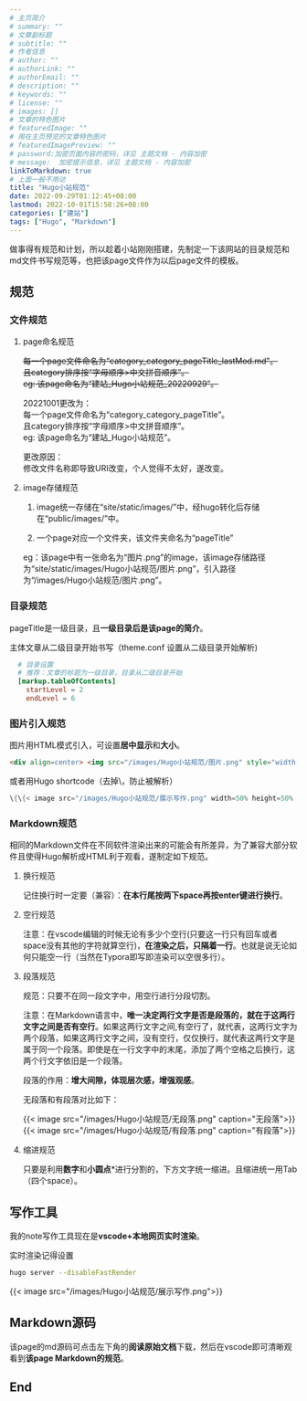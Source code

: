```yaml
---
# 主页简介
# summary: ""
# 文章副标题
# subtitle: ""
# 作者信息
# author: ""
# authorLink: ""
# authorEmail: ""
# description: ""
# keywords: ""
# license: ""
# images: []
# 文章的特色图片
# featuredImage: ""
# 用在主页预览的文章特色图片
# featuredImagePreview: ""
# password:加密页面内容的密码，详见 主题文档 - 内容加密
# message:  加密提示信息，详见 主题文档 - 内容加密
linkToMarkdown: true
# 上面一般不用动
title: "Hugo小站规范"
date: 2022-09-29T01:12:45+08:00
lastmod: 2022-10-01T15:58:26+08:00
categories: ["建站"]
tags: ["Hugo", "Markdown"]
---
```


做事得有规范和计划，所以趁着小站刚刚搭建，先制定一下该网站的目录规范和md文件书写规范等，也把该page文件作为以后page文件的模板。

## 规范

### 文件规范  

1. page命名规范  

    ~~每一个page文件命名为“category_category_pageTitle_lastMod.md”。  
    且category排序按“字母顺序>中文拼音顺序”。  
    eg: 该page命名为“建站_Hugo小站规范_20220929”。~~   

    20221001更改为：  
    每一个page文件命名为“category_category_pageTitle”。  
    且category排序按“字母顺序>中文拼音顺序”。  
    eg: 该page命名为“建站_Hugo小站规范”。  

    更改原因：  
    修改文件名称即导致URI改变，个人觉得不太好，遂改变。  

2. image存储规范  

    1. image统一存储在“site/static/images/”中，经hugo转化后存储在“public/images/”中。 

    2. 一个page对应一个文件夹，该文件夹命名为“pageTitle”  
    
    eg：该page中有一张命名为“图片.png”的image，该image存储路径为“site/static/images/Hugo小站规范/图片.png”，引入路径为“/images/Hugo小站规范/图片.png”。

### 目录规范  

pageTitle是一级目录，且**一级目录后是该page的简介**。  

主体文章从二级目录开始书写（theme.conf 设置从二级目录开始解析)  

```toml
  # 目录设置
  # 推荐：文章的标题为一级目录，目录从二级目录开始
  [markup.tableOfContents]
    startLevel = 2
    endLevel = 6
```

### 图片引入规范

图片用HTML模式引入，可设置**居中显示**和**大小**。

```HTML
<div align=center> <img src="/images/Hugo小站规范/图片.png" style="width:50%; height:50%"/> </div>
```

或者用Hugo shortcode（去掉\，防止被解析）
```Go HTML Template
\{\{< image src="/images/Hugo小站规范/展示写作.png" width=50% height=50% caption="我是下面的文字" >\}\}
```

### Markdown规范

相同的Markdown文件在不同软件渲染出来的可能会有所差异，为了兼容大部分软件且使得Hugo解析成HTML利于观看，遂制定如下规范。

1. 换行规范  

    记住换行时一定要（兼容）：**在本行尾按两下space再按enter键进行换行**。  

2. 空行规范  

    注意：在vscode编辑的时候无论有多少个空行(只要这一行只有回车或者space没有其他的字符就算空行)，**在渲染之后，只隔着一行**。也就是说无论如何只能空一行（当然在Typora即写即渲染可以空很多行）。  

3. 段落规范  
   
    规范：只要不在同一段文字中，用空行进行分段切割。

    注意：在Markdown语言中，**唯一决定两行文字是否是段落的，就在于这两行文字之间是否有空行**。如果这两行文字之间,有空行了，就代表，这两行文字为两个段落，如果这两行文字之间，没有空行，仅仅换行，就代表这两行文字是属于同一个段落。即使是在一行文字中的末尾，添加了两个空格之后换行，这两个行文字依旧是一个段落。  

    段落的作用：**增大间隙，体现层次感，增强观感**。

    无段落和有段落对比如下：

    {{< image src="/images/Hugo小站规范/无段落.png" caption="无段落">}}
    {{< image src="/images/Hugo小站规范/有段落.png"
    caption="有段落">}}

4. 缩进规范  

    只要是利用**数字**和**小圆点***进行分割的，下方文字统一缩进。且缩进统一用Tab（四个space）。  

## 写作工具  

我的note写作工具现在是**vscode+本地网页实时渲染**。  

实时渲染记得设置

```bash
hugo server --disableFastRender
```

{{< image src="/images/Hugo小站规范/展示写作.png">}}


## Markdown源码  

该page的md源码可点击左下角的**阅读原始文档**下载，然后在vscode即可清晰观看到**该page Markdown的规范**。

## End
